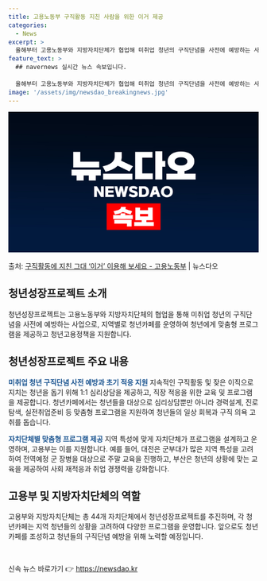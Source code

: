```yaml
---
title: 고용노동부 구직활동 지친 사람을 위한 이거 제공
categories:
  - News
excerpt: >
  올해부터 고용노동부와 지방자치단체가 협업해 미취업 청년의 구직단념을 사전에 예방하는 사업이 추진 중이다. 이…
feature_text: >
  ## navernews 실시간 뉴스 속보입니다.

  올해부터 고용노동부와 지방자치단체가 협업해 미취업 청년의 구직단념을 사전에 예방하는 사업이 추진 중이다. 이…
image: '/assets/img/newsdao_breakingnews.jpg'
---
```


![뉴스다오 속보](/assets/img/newsdao_breakingnews.jpg)

<p>출처: <a href="https://newsdao.kr/3899" rel="dofollow">구직활동에 지친 그대 ‘이거’ 이용해 보세요 - 고용노동부</a> | 뉴스다오</p>

<h2 data-ke-size="size26">청년성장프로젝트 소개</h2>
청년성장프로젝트는 고용노동부와 지방자치단체의 협업을 통해 미취업 청년의 구직단념을 사전에 예방하는 사업으로, 지역별로 청년카페를 운영하여 청년에게 맞춤형 프로그램을 제공하고 청년고용정책을 지원합니다.

<h2 data-ke-size="size26">청년성장프로젝트 주요 내용</h2>
<b><span style="color: #1a5490;">미취업 청년 구직단념 사전 예방과 초기 적응 지원</span></b>
지속적인 구직활동 및 잦은 이직으로 지치는 청년을 돕기 위해 1:1 심리상담을 제공하고, 직장 적응을 위한 교육 및 프로그램을 제공합니다. 청년카페에서는 청년들을 대상으로 심리상담뿐만 아니라 경력설계, 진로탐색, 실전취업준비 등 맞춤형 프로그램을 지원하여 청년들의 일상 회복과 구직 의욕 고취를 돕습니다.

<b><span style="color: #1a5490;">자치단체별 맞춤형 프로그램 제공</span></b>
지역 특성에 맞게 자치단체가 프로그램을 설계하고 운영하며, 고용부는 이를 지원합니다. 예를 들어, 대전은 군부대가 많은 지역 특성을 고려하여 전역예정 군 장병을 대상으로 주말 교육을 진행하고, 부산은 청년의 상황에 맞는 교육을 제공하여 사회 재적응과 취업 경쟁력을 강화합니다.

<h2 data-ke-size="size26">고용부 및 지방자치단체의 역할</h2>
고용부와 지방자치단체는 총 44개 자치단체에서 청년성장프로젝트를 추진하며, 각 청년카페는 지역 청년들의 상황을 고려하여 다양한 프로그램을 운영합니다. 앞으로도 청년카페를 조성하고 청년들의 구직단념 예방을 위해 노력할 예정입니다.

<p data-ke-size="size16">&nbsp;</p> 

신속 뉴스 바로가기 👉 <a href="https://newsdao.kr" rel="dofollow">https://newsdao.kr</a>


